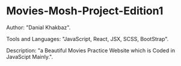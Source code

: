 # Movies-Mosh-Project-Edition1
Author: "Danial Khakbaz".

Tools and Languages: "JavaScript, React, JSX, SCSS, BootStrap".

Description: "a Beautiful Movies Practice Website which is Coded in JavaScipt Mainly.".
